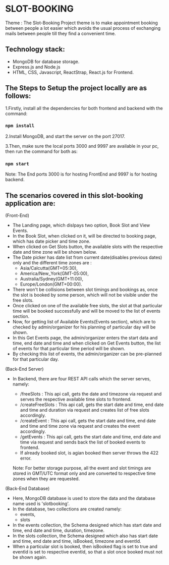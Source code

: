 # SLOT-BOOKING
Theme : The Slot-Booking Project theme is to make appointment booking between people a lot easier which avoids the usual process of exchanging mails between people till they find a convenient time.

## Technology stack:
 - MongoDB for database storage.
 - Express.js and Node.js
 - HTML, CSS, Javascript, ReactStrap, React.js for Frontend.
 
## The Steps to Setup the project locally are as follows:

1.Firstly, install all the dependencies for both frontend and backend with the command:
  ### `npm install`
2.Install MongoDB, and start the server on the port 27017.

3.Then, make sure the local ports 3000 and 9997 are available in your pc, then run the command for both as:
  ### `npm start`
Note: The End ports 3000 is for hosting FrontEnd and 9997 is for hosting backend.

## The scenarios covered in this slot-booking application are:

  (Front-End)
  - The Landing page, which dislpays two option, Book Slot and View Events.
  - In the Book Slot, when clicked on it, will be directed to booking page, which has date picker and time zone.
  - When clicked on Get Slots button, the available slots with the respective date and time zone will be shown below.
  - The Date picker has date list from current date(disables previous dates) only and the different time zones are :
    - Asia/Calcutta(GMT+05:30),
    - America/New_York(GMT-05:00),
    - Australia/Sydney(GMT+11:00),
    - Europe/London(GMT+00:00).
  - There won't be collisions between slot timings and bookings as, once the slot is booked by some person, which will not be visible under the free slots.
  - Once clicked on one of the available free slots, the slot at that particular time will be booked successfully and will be moved to the list of events section.
  - Now, for getting list of Available Events(Events section), which are to checked by admin/organizer for his planning of particular day will be shown.
  - In this Get Events page, the admin/organizer enters the start data and time, end date and time and when clicked on Get Events button, the list of events for that particular time period will be shown.
  - By checking this list of events, the admin/organizer can be pre-planned for that particular day.
  
  (Back-End Server)
  - In Backend, there are four REST API calls which the server serves, namely:
    - /freeSlots : This api call, gets the date and timezone via request and serves the respective available time slots to frontend.
    - /createFreeSlots : This api call, gets the start date and time, end date and time and duration via request and creates list of free slots accordingly.
    - /createEvent : This api call, gets the start date and time, end date and time and time zone via request and creates the event accordingly.
    - /getEvents : This api call, gets the start date and time, end date and time via request and sends back the list of booked events to frontend.
    - If already booked slot, is agian booked then server throws the 422 error.
    
    Note: For better storage purpose, all the event and slot timings are stored in GMT/UTC format only and are converted to respective time zones when they are requested.
    
   (Back-End Database)
   - Here, MongoDB database is used to store the data and the database name used is 'slotbooking'.
   - In the database, two collections are created namely:
     - events,
     - slots
   - In the events collection, the Schema designed which has start date and time, end date and time, duration, timezone.
   - In the slots collection, the Schema designed which also has start date and time, end date and time, isBooked, timezone and eventId.
   - When a particular slot is booked, then isBooked flag is set to true and eventId is set to respective eventId, so that a slot once booked must not be shown again.
